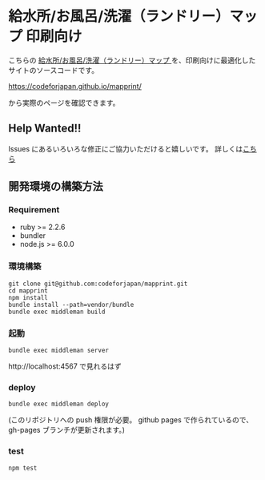 給水所/お風呂/洗濯（ランドリー）マップ 印刷向け
===

こちらの [給水所/お風呂/洗濯（ランドリー）マップ ](https://www.google.com/maps/d/u/0/viewer?mid=17BQwZDvJhDQ9OKZfakI-2PsyIaGdDtRx&ll=34.395888541511006%2C132.9701334&z=11
) を、印刷向けに最適化したサイトのソースコードです。

https://codeforjapan.github.io/mapprint/

から実際のページを確認できます。



## Help Wanted!!

Issues にあるいろいろな修正にご協力いただけると嬉しいです。
詳しくは[こちら](./CONTRIBUTE.md)

## 開発環境の構築方法

### Requirement

- ruby >= 2.2.6
- bundler
- node.js >= 6.0.0

### 環境構築

```
git clone git@github.com:codeforjapan/mapprint.git
cd mapprint
npm install
bundle install --path=vendor/bundle
bundle exec middleman build
```

### 起動

```
bundle exec middleman server
```
http://localhost:4567 で見れるはず


### deploy
```
bundle exec middleman deploy
```

(このリポジトリへの push 権限が必要。
github pages で作られているので、gh-pages ブランチが更新されます。)



### test
```
npm test
```
